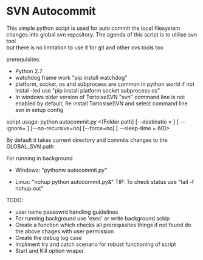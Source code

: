 # SVN Autocommit

This simple python script is used for auto commit the local filesystem changes
into global svn repository. The agenda of this script is to utilise svn tool  
but there is no limitation to use it for git and other cvs tools too

prerequisites:
* Python 2.7 
* watchdog frame work "pip install watchdog"
* platform, socket, os and subprocess are common in python world if not instal
-led use "pip install platform socket subprocess os"
* In windows older version of TortoiseSVN "svn" command line is not enabled by
default, Re install TortosiseSVN and select command line svn in setup config

script usage:
python autocommit.py <[Folder path] [--destinatio = <SVN Destination path>] [
--ignore= <File format needs to ignore>] [--no-recursive=no] [--force=no] [
--sleep-time = 60]>

By default it takes current directory and commits changes to the GLOBAL_SVN
path

 For running in background
 * Windows:
   "pythonw autocommit.py" 

 * Linux:
   "nohup python autocommit.py&" 
   TIP: To check status use "tail -f nohup.out"

TODO:
* user name passowrd handling guidelines
* For running background use 'exec' or write background sckip
* Create a function which checks all prerequisites things if not found do the 
above chages with user permission 
* Create the debug log case
* Impliment try and catch scenario for robust functioning 
of script 
* Start and Kill option wraper
